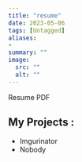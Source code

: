 ```yaml
---
title: "resume"
date: 2023-05-06
tags: [Untagged]
aliases:
- 
summary: ""
image:
  src: ""
  alt: ""
---
```


Resume PDF

## My Projects :
- Imgurinator
- Nobody



